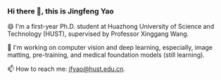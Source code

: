### Hi there 👋, this is Jingfeng Yao

😄 I'm a first-year Ph.D. student at Huazhong University of Science and Technology (HUST), supervised by Professor Xinggang Wang.

🔭 I'm working on computer vision and deep learning, especially, image matting, pre-training, and medical foundation models (still learning).

📫 How to reach me: jfyao@hust.edu.cn.

<!--
**JingfengYao/JingfengYao** is a ✨ _special_ ✨ repository because its `README.md` (this file) appears on your GitHub profile.

Here are some ideas to get you started:

- 🔭 I’m currently working on ...
- 🌱 I’m currently learning ...
- 👯 I’m looking to collaborate on ...
- 🤔 I’m looking for help with ...
- 💬 Ask me about ...
- 📫 How to reach me: ...
- 😄 Pronouns: ...
- ⚡ Fun fact: ...
-->
